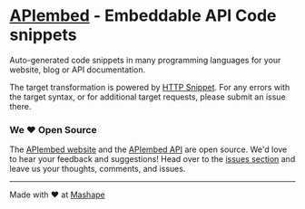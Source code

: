 # [APIembed](https://apiembed.com/) - Embeddable API Code snippets

Auto-generated code snippets in many programming languages for your website, blog or API documentation.

The target transformation is powered by [HTTP Snippet](https://github.com/Mashape/httpsnippet).  For any errors with the target syntax, or for additional target requests, please submit an issue there.

### We &hearts; Open Source

The [APIembed website](https://github.com/Mashape/apiembed/tree/gh-pages) and the [APIembed API](https://github.com/Mashape/apiembed/tree/master) are open source.  We'd love to hear your feedback and suggestions!  Head over to the [issues section](https://github.com/Mashape/apiembed/issues) and leave us your thoughts, comments, and issues.

---

Made with &#9829; at [Mashape](https://www.mashape.com/)
